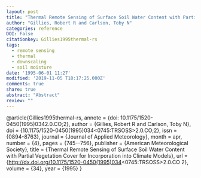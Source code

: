 ```yaml
---
layout: post
title: "Thermal Remote Sensing of Surface Soil Water Content with Partial Vegetation Cover for Incorporation into Climate Models"
author: "Gillies, Robert R and Carlson, Toby N"
categories: reference
DOI: False
citationkey: Gillies1995thermal-rs
tags:
  - remote sensing
  - thermal
  - downscaling
  - soil moisture
date: '1995-06-01 11:27'
modified: '2019-11-05 T18:17:25.000Z'
comments: true
share: true
abstract: "Abstract"
review: ""
---
```

@article{Gillies1995thermal-rs,
annote = {doi: 10.1175/1520-0450(1995)0342.0.CO;2},
author = {Gillies, Robert R and Carlson, Toby N},
doi = {10.1175/1520-0450(1995)034<0745:TRSOSS>2.0.CO;2},
issn = {0894-8763},
journal = {Journal of Applied Meteorology},
month = apr,
number = {4},
pages = {745--756},
publisher = {American Meteorological Society},
title = {Thermal Remote Sensing of Surface Soil Water Content with Partial Vegetation Cover for Incorporation into Climate Models},
url = {http://dx.doi.org/10.1175/1520-0450(1995)034<0745:TRSOSS>2.0.CO 2},
volume = {34},
year = {1995}
}
